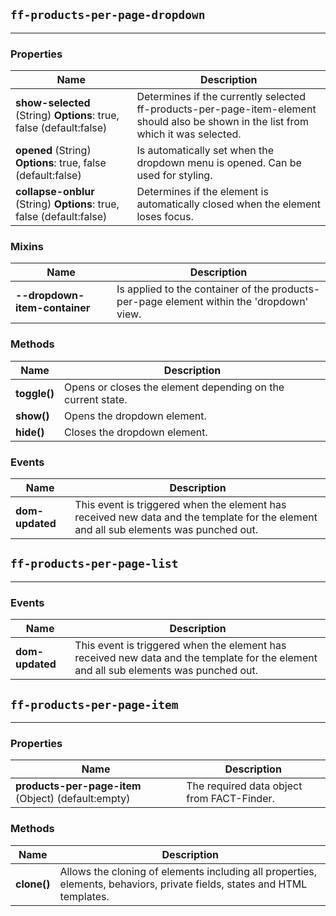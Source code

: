 ## `ff-products-per-page-dropdown`
___
### Properties
| Name | Description |
| ---- | ----------- |
|**show-selected** (String) **Options**: true, false (default:false)| Determines if the currently selected ff-products-per-page-item-element should also be shown in the list from which it was selected.|
|**opened** (String) **Options**: true, false (default:false)|  Is automatically set when the dropdown menu is opened. Can be used for styling.|
|**collapse-onblur** (String) **Options**: true, false (default:false)|Determines if the element is automatically closed when the element loses focus.|

### Mixins
| Name | Description |
| ---- | ----------- |
|**--dropdown-item-container**|Is applied to the container of the products-per-page element within the 'dropdown' view.|

### Methods
| Name | Description |
| ---- | ----------- |
|**toggle()**|Opens or closes the element depending on the current state.|
|**show()**|Opens the dropdown element.|
|**hide()**|Closes the dropdown element.|

### Events
| Name | Description |
| ---- | ----------- |
|**dom-updated**|  This event is triggered when the element has received new data and the template for the element and all sub elements was punched out.|

## `ff-products-per-page-list`
___
### Events
| Name | Description |
| ---- | ----------- |
|**dom-updated**|  This event is triggered when the element has received new data and the template for the element and all sub elements was punched out.|

## `ff-products-per-page-item`
___
### Properties
| Name | Description |
| ---- | ----------- |
|**products-per-page-item** (Object) (default:empty)|The required data object from FACT-Finder.|

### Methods
| Name | Description |
| ---- | ----------- |
|**clone()**|Allows the cloning of elements including all properties, elements, behaviors, private fields, states and HTML templates.|